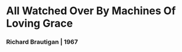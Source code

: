 # All Watched Over By Machines Of Loving Grace
### Richard Brautigan | 1967

<meta charset="utf-8">
<body>
<script src="https://d3js.org/d3.v4.min.js"></script>
<script src="https://d3js.org/d3-timer.v1.min.js"></script>

<p align="center">

<script>

// Set dimensions of SVG container.

var width = 1000,
    height = 500;

// Build SVG container for visualization.

var svg = d3.select("body").append("svg")
    .attr("width", width)
    .attr("height", height)
    .style("background", "#b3e8c2")
    .append("g")
    .attr("transform", "translate(" + [width / 2, height / 2] + ")");

// Append path for Lissajous curve.

var lissajous = svg.append("path")
    .attr("fill", "none")
    .attr("stroke", "#ffff00")
    .attr("stroke-opacity", 1)
    .attr("stroke-width", 0.5)
    .attr("x", 50)
    .attr("y", 250);

// Append rectangle to house text.

var textBox = svg.append("rect")
    .attr("width", 400)
    .attr("height", 400)
    .attr("x", 50)
    .attr("y", -200)
    .style("fill", "#de4500")
    .style("opacity", 0.7);

// Append text of first stanza.

    /*
    I like to think (and
    the sooner the better!)
    of a cybernetic meadow
    where mammals and computers
    live together in mutually
    programming harmony
    like pure water
    touching clear sky.
    */

var text1 = svg.append("text")
    .attr("x", 60)
    .attr("y", -50)
    .attr("dy", "-2em")
    .attr("font-family", "sans-serif")
    .attr("font-size", "25px")
    .attr("fill", "#ffff00")
    .text("I like to think (and");

var text2 = svg.append("text")
    .attr("x", 60)
    .attr("y", -50)
    .attr("dy", "-1em")
    .attr("font-family", "sans-serif")
    .attr("font-size", "25px")
    .attr("fill", "#ffff00")
    .text("the sooner the better!)");

var text3 = svg.append("text")
    .attr("x", 60)
    .attr("y", -50)
    .attr("dy", "0em")
    .attr("font-family", "sans-serif")
    .attr("font-size", "25px")
    .attr("fill", "#ffff00")
    .text("of a cybernetic meadow");

var text4 = svg.append("text")
    .attr("x", 60)
    .attr("y", -50)
    .attr("dy", "1em")
    .attr("font-family", "sans-serif")
    .attr("font-size", "25px")
    .attr("fill", "#ffff00")
    .text("where mammals and computers");

var text5 = svg.append("text")
    .attr("x", 60)
    .attr("y", -50)
    .attr("dy", "2em")
    .attr("font-family", "sans-serif")
    .attr("font-size", "25px")
    .attr("fill", "#ffff00")
    .text("live together in mutually");

var text6 = svg.append("text")
    .attr("x", 60)
    .attr("y", -50)
    .attr("dy", "3em")
    .attr("font-family", "sans-serif")
    .attr("font-size", "25px")
    .attr("fill", "#ffff00")
    .text("programming harmony");

var text7 = svg.append("text")
    .attr("x", 60)
    .attr("y", -50)
    .attr("dy", "4em")
    .attr("font-family", "sans-serif")
    .attr("font-size", "25px")
    .attr("fill", "#ffff00")
    .text("like pure water");

var text8 = svg.append("text")
    .attr("x", 60)
    .attr("y", -50)
    .attr("dy", "5em")
    .attr("font-family", "sans-serif")
    .attr("font-size", "25px")
    .attr("fill", "#ffff00")
    .text("touching clear sky.");

/*
SVG Path Mini-Language

T (t) = Shorthand/smooth quadratic Bézier curveto:
Draw a quadratic Bézier curve from the current point
to (x,y). The control point is assumed to be the
reflection of the control point on the previous command
relative to the current point.

L (l) = lineto: Draw a line from the current point to
the point (x,y).

M (m) = moveto: Move the pen to a new location. No line
is drawn. All path data must begin with a 'moveto' command.
*/

/* Equations for Lissajous curves adapted from:
http://goatlink.deviantart.com/art/lissajous-curves-338721857
*/

var range = d3.range(-70 * Math.PI, 50 * Math.PI, 0.02);

d3.timer(function(t) {
    var d = "M";

    for (var i = 0; i < range.length; i++) {
        var p = range[i];
        d += 0.25 * width * (Math.sin(3 * p + t / 2000) + Math.sin(2.01 * p + t / 3000));
        d += ",";
        d += 0.25 * height * (Math.sin(2 * p + t / 4000) + Math.sin(3.01 * p + t / 3000));
        if (i != range.length - 1) d += "L";
    }

    d.length--;
    lissajous.attr("d", d);

})

</script>

<script>

// Set dimensions of SVG container.

var width = 1000,
    height = 500;

// Build SVG container for visualization.

var svg = d3.select("body").append("svg")
    .attr("width", width)
    .attr("height", height)
    .style("background", "#baa600")
    .append("g")
    .attr("transform", "translate(" + [width / 2, height / 2] + ")");

// Append path for Lissajous curve.

var lissajous2 = svg.append("path")
    .attr("fill", "none")
    .attr("stroke", "#e62e73")
    .attr("stroke-opacity", 1)
    .attr("stroke-width", 0.5)
    .attr("x", 50)
    .attr("y", 250);

// Append rectangle to house text.

var textBox = svg.append("rect")
    .attr("width", 400)
    .attr("height", 400)
    .attr("x", 50)
    .attr("y", -200)
    .style("fill", "#2dbc94")
    .style("opacity", 0.9);

// Append text of second stanza.

    /*
    I like to think
    (right now, please!)
    of a cybernetic forest
    filled with pines and electronics
    where deer stroll peacefully
    past computers
    as if they were flowers
    with spinning blossoms.
    */

var text1 = svg.append("text")
    .attr("x", 60)
    .attr("y", -50)
    .attr("dy", "-2em")
    .attr("font-family", "sans-serif")
    .attr("font-size", "25px")
    .attr("fill", "#e62e73")
    .text("I like to think");

var text2 = svg.append("text")
    .attr("x", 60)
    .attr("y", -50)
    .attr("dy", "-1em")
    .attr("font-family", "sans-serif")
    .attr("font-size", "25px")
    .attr("fill", "#e62e73")
    .text("(right now, please!)");

var text3 = svg.append("text")
    .attr("x", 60)
    .attr("y", -50)
    .attr("dy", "0em")
    .attr("font-family", "sans-serif")
    .attr("font-size", "25px")
    .attr("fill", "#e62e73")
    .text("of a cybernetic forest");

var text4 = svg.append("text")
    .attr("x", 60)
    .attr("y", -50)
    .attr("dy", "1em")
    .attr("font-family", "sans-serif")
    .attr("font-size", "25px")
    .attr("fill", "#e62e73")
    .text("filled with pines and electronics");

var text5 = svg.append("text")
    .attr("x", 60)
    .attr("y", -50)
    .attr("dy", "2em")
    .attr("font-family", "sans-serif")
    .attr("font-size", "25px")
    .attr("fill", "#e62e73")
    .text("where deer stroll peacefully");

var text6 = svg.append("text")
    .attr("x", 60)
    .attr("y", -50)
    .attr("dy", "3em")
    .attr("font-family", "sans-serif")
    .attr("font-size", "25px")
    .attr("fill", "#e62e73")
    .text("past computers");

var text7 = svg.append("text")
    .attr("x", 60)
    .attr("y", -50)
    .attr("dy", "4em")
    .attr("font-family", "sans-serif")
    .attr("font-size", "25px")
    .attr("fill", "#e62e73")
    .text("as if they were flowers");

var text8 = svg.append("text")
    .attr("x", 60)
    .attr("y", -50)
    .attr("dy", "5em")
    .attr("font-family", "sans-serif")
    .attr("font-size", "25px")
    .attr("fill", "#e62e73")
    .text("with spinning blossoms.");

/*
SVG Path Mini-Language

T (t) = Shorthand/smooth quadratic Bézier curveto:
Draw a quadratic Bézier curve from the current point
to (x,y). The control point is assumed to be the
reflection of the control point on the previous command
relative to the current point.

L (l) = lineto: Draw a line from the current point to
the point (x,y).

M (m) = moveto: Move the pen to a new location. No line
is drawn. All path data must begin with a 'moveto' command.
*/

/* Equations for Lissajous curves adapted from:
http://goatlink.deviantart.com/art/lissajous-curves-338721857
*/

var range = d3.range(-70 * Math.PI, 50 * Math.PI, 0.02);

d3.timer(function(t) {
    var d = "M";

    for (var i = 0; i < range.length; i++) {
        var p = range[i];
        d += 0.25 * width * (Math.sin(4 * p + t / 2000) + Math.sin(2.01 * p + t / 3000));
        d += ",";
        d += 0.25 * height * (Math.sin(2 * p + t / 4000) + Math.sin(3.01 * p + t / 3000));
        if (i != range.length - 1) d += "L";
    }

    d.length--;
    lissajous2.attr("d", d);

})

</script>

<script>

// Set dimensions of SVG container.

var width = 1000,
    height = 500;

// Build SVG container for visualization.

var svg = d3.select("body").append("svg")
    .attr("width", width)
    .attr("height", height)
    .style("background", "#b319ab")
    .append("g")
    .attr("transform", "translate(" + [width / 2, height / 2] + ")");

// Append path for Lissajous curve.

var lissajous3 = svg.append("path")
    .attr("fill", "none")
    .attr("stroke", "#fa2b00")
    .attr("stroke-opacity", 1)
    .attr("stroke-width", 0.5)
    .attr("x", 50)
    .attr("y", 250);

// Append rectangle to house text.

var textBox = svg.append("rect")
    .attr("width", 400)
    .attr("height", 400)
    .attr("x", 50)
    .attr("y", -200)
    .style("fill", "#ffffff")
    .style("opacity", 0.6);

// Append text of third stanza.

    /*
    I like to think
    (it has to be!)
    of a cybernetic ecology
    where we are free of our labors
    and joined back to nature,
    returned to our mammal
    brothers and sisters,
    and all watched over
    by machines of loving grace.
    */

var text1 = svg.append("text")
    .attr("x", 60)
    .attr("y", -50)
    .attr("dy", "-2em")
    .attr("font-family", "sans-serif")
    .attr("font-size", "25px")
    .attr("fill", "#fa2b00")
    .text("I like to think");

var text2 = svg.append("text")
    .attr("x", 60)
    .attr("y", -50)
    .attr("dy", "-1em")
    .attr("font-family", "sans-serif")
    .attr("font-size", "25px")
    .attr("fill", "#fa2b00")
    .text("(it has to be!)");

var text3 = svg.append("text")
    .attr("x", 60)
    .attr("y", -50)
    .attr("dy", "0em")
    .attr("font-family", "sans-serif")
    .attr("font-size", "25px")
    .attr("fill", "#fa2b00")
    .text("of a cybernetic ecology");

var text4 = svg.append("text")
    .attr("x", 60)
    .attr("y", -50)
    .attr("dy", "1em")
    .attr("font-family", "sans-serif")
    .attr("font-size", "25px")
    .attr("fill", "#fa2b00")
    .text("where we are free of our labors");

var text5 = svg.append("text")
    .attr("x", 60)
    .attr("y", -50)
    .attr("dy", "2em")
    .attr("font-family", "sans-serif")
    .attr("font-size", "25px")
    .attr("fill", "#fa2b00")
    .text("and joined back to nature,");

var text6 = svg.append("text")
    .attr("x", 60)
    .attr("y", -50)
    .attr("dy", "3em")
    .attr("font-family", "sans-serif")
    .attr("font-size", "25px")
    .attr("fill", "#fa2b00")
    .text("returned to our mammal");

var text7 = svg.append("text")
    .attr("x", 60)
    .attr("y", -50)
    .attr("dy", "4em")
    .attr("font-family", "sans-serif")
    .attr("font-size", "25px")
    .attr("fill", "#fa2b00")
    .text("brothers and sisters,");

var text8 = svg.append("text")
    .attr("x", 60)
    .attr("y", -50)
    .attr("dy", "5em")
    .attr("font-family", "sans-serif")
    .attr("font-size", "25px")
    .attr("fill", "#fa2b00")
    .text("and all watched over");

var text8 = svg.append("text")
    .attr("x", 60)
    .attr("y", -50)
    .attr("dy", "6em")
    .attr("font-family", "sans-serif")
    .attr("font-size", "25px")
    .attr("fill", "#fa2b00")
    .text("by machines of loving grace.");


/*
SVG Path Mini-Language

T (t) = Shorthand/smooth quadratic Bézier curveto:
Draw a quadratic Bézier curve from the current point
to (x,y). The control point is assumed to be the
reflection of the control point on the previous command
relative to the current point.

L (l) = lineto: Draw a line from the current point to
the point (x,y).

M (m) = moveto: Move the pen to a new location. No line
is drawn. All path data must begin with a 'moveto' command.
*/

/* Equations for Lissajous curves adapted from:
http://goatlink.deviantart.com/art/lissajous-curves-338721857
*/

var range = d3.range(-70 * Math.PI, 50 * Math.PI, 0.02);

d3.timer(function(t) {
    var d = "M";

    for (var i = 0; i < range.length; i++) {
        var p = range[i];
        d += 0.3 * width * (Math.sin(2.01 * p + t / 2000) + Math.sin(3.01 * p + t / 3000));
        d += ",";
        d += 0.3 * height * (Math.sin(3 * p + t / 4000) + Math.sin(3.01 * p + t / 3000));
        if (i != range.length - 1) d += "L";
    }

    d.length--;
    lissajous3.attr("d", d);

})

</script>

</p>
